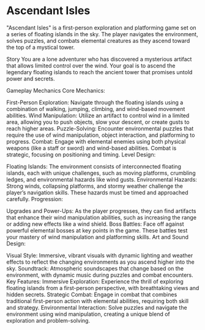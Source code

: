 # Ascendant Isles
"Ascendant Isles" is a first-person exploration and platforming game set on a series of floating islands in the sky. The player navigates the environment, solves puzzles, and combats elemental creatures as they ascend toward the top of a mystical tower.

Story
You are a lone adventurer who has discovered a mysterious artifact that allows limited control over the wind. Your goal is to ascend the legendary floating islands to reach the ancient tower that promises untold power and secrets.

Gameplay Mechanics
Core Mechanics:

First-Person Exploration: Navigate through the floating islands using a combination of walking, jumping, climbing, and wind-based movement abilities.
Wind Manipulation: Utilize an artifact to control wind in a limited area, allowing you to push objects, slow your descent, or create gusts to reach higher areas.
Puzzle-Solving: Encounter environmental puzzles that require the use of wind manipulation, object interaction, and platforming to progress.
Combat: Engage with elemental enemies using both physical weapons (like a staff or sword) and wind-based abilities. Combat is strategic, focusing on positioning and timing.
Level Design:

Floating Islands: The environment consists of interconnected floating islands, each with unique challenges, such as moving platforms, crumbling ledges, and environmental hazards like wind gusts.
Environmental Hazards: Strong winds, collapsing platforms, and stormy weather challenge the player’s navigation skills. These hazards must be timed and approached carefully.
Progression:

Upgrades and Power-Ups: As the player progresses, they can find artifacts that enhance their wind manipulation abilities, such as increasing the range or adding new effects like a wind shield.
Boss Battles: Face off against powerful elemental bosses at key points in the game. These battles test your mastery of wind manipulation and platforming skills.
Art and Sound Design:

Visual Style: Immersive, vibrant visuals with dynamic lighting and weather effects to reflect the changing environments as you ascend higher into the sky.
Soundtrack: Atmospheric soundscapes that change based on the environment, with dynamic music during puzzles and combat encounters.
Key Features:
Immersive Exploration: Experience the thrill of exploring floating islands from a first-person perspective, with breathtaking views and hidden secrets.
Strategic Combat: Engage in combat that combines traditional first-person action with elemental abilities, requiring both skill and strategy.
Environmental Interaction: Solve puzzles and navigate the environment using wind manipulation, creating a unique blend of exploration and problem-solving.
